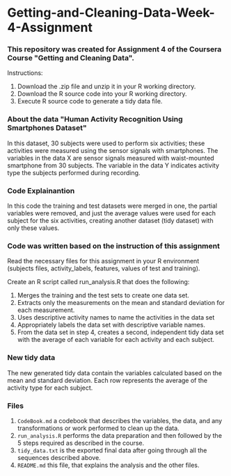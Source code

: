 # Getting-and-Cleaning-Data-Week-4-Assignment

### This repository was created for Assignment 4 of the Coursera Course "Getting and Cleaning Data".
Instructions:
1) Download the .zip file and unzip it in your R working directory.
2) Download the R source code into your R working directory.
3) Execute R source code to generate a tidy data file.

### About the data "Human Activity Recognition Using Smartphones Dataset"
In this dataset, 30 subjects were used to perform six activities; these activities were measured using the sensor signals with smartphones. 
The variables in the data X are sensor signals measured with waist-mounted smartphone from 30 subjects. 
The variable in the data Y indicates activity type the subjects performed during recording.

### Code Explainantion
In this code the training and test datasets were merged in one, the partial variables were removed, and just the average values were used for each subject for the six activities, creating another dataset (tidy dataset) with only these values.

### Code was written based on the instruction of this assignment
Read the necessary files for this assignment in your R environment (subjects files, activity_labels, features, values of test and training). 

Create an R script called run_analysis.R that does the following:
1) Merges the training and the test sets to create one data set.
2) Extracts only the measurements on the mean and standard deviation for each measurement.
3) Uses descriptive activity names to name the activities in the data set
4) Appropriately labels the data set with descriptive variable names.
5) From the data set in step 4, creates a second, independent tidy data set with the average of each variable for each activity and each subject.

### New tidy data
The new generated tidy data contain the variables calculated based on the mean and standard deviation. Each row represents the average of the activity type for each subject.

### Files

1) `CodeBook.md` a codebook that describes the variables, the data, and any transformations or work performed to clean up the data.
2) `run_analysis.R` performs the data preparation and then followed by the 5 steps required as described in the course.
3) `tidy_data.txt` is the exported final data after going through all the sequences described above.
4) `README.md` this file, that explains the analysis and the other files.


